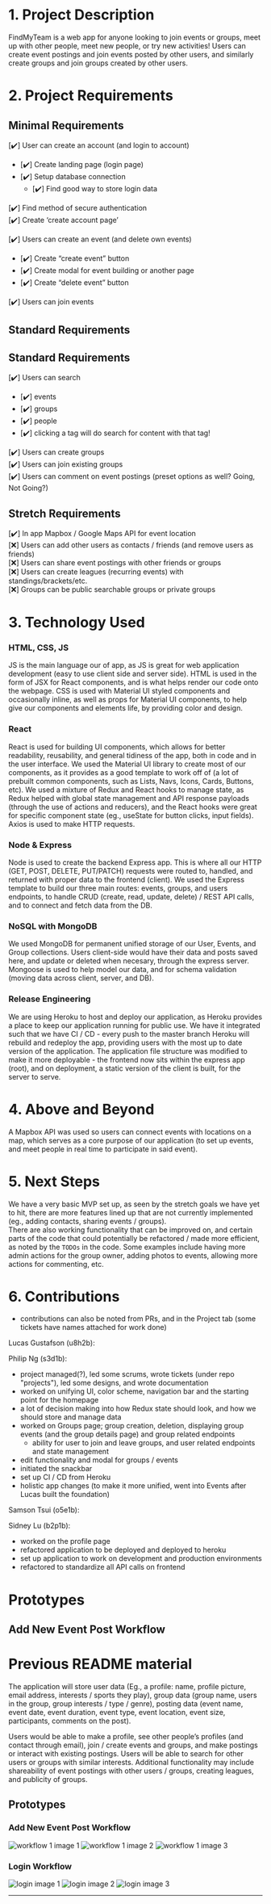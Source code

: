 # 1. Project Description

FindMyTeam is a web app for anyone looking to join events or groups,
meet up with other people, meet new people, or try new activities!
Users can create event postings and join events posted by other users,
and similarly create groups and join groups created by other users.

# 2. Project Requirements

## Minimal Requirements

[:heavy_check_mark:] User can create an account (and login to account)

- [:heavy_check_mark:] Create landing page (login page)
- [:heavy_check_mark:] Setup database connection
  - [:heavy_check_mark:] Find good way to store login data

[:heavy_check_mark:] Find method of secure authentication  
[:heavy_check_mark:] Create ‘create account page’

[:heavy_check_mark:] Users can create an event (and delete own events)

- [:heavy_check_mark:] Create “create event” button
- [:heavy_check_mark:] Create modal for event building or another page
- [:heavy_check_mark:] Create “delete event” button

[:heavy_check_mark:] Users can join events

## Standard Requirements

## Standard Requirements

[:heavy_check_mark:] Users can search

- [:heavy_check_mark:] events
- [:heavy_check_mark:] groups
- [:heavy_check_mark:] people
- [:heavy_check_mark:] clicking a tag will do search for content with that tag!

[:heavy_check_mark:] Users can create groups  
[:heavy_check_mark:] Users can join existing groups  
[:heavy_check_mark:] Users can comment on event postings (preset options as well? Going, Not Going?)

## Stretch Requirements

[:heavy_check_mark:] In app Mapbox / Google Maps API for event location  
[:x:] Users can add other users as contacts / friends (and remove users as friends)  
[:x:] Users can share event postings with other friends or groups  
[:x:] Users can create leagues (recurring events) with standings/brackets/etc.  
[:x:] Groups can be public searchable groups or private groups

# 3. Technology Used

### HTML, CSS, JS

JS is the main language our of app, as JS is great for web application development (easy to use client side and server side).
HTML is used in the form of JSX for React components, and is what helps render our code onto the webpage.
CSS is used with Material UI styled components and occasionally inline, as well as props for Material UI components,
to help give our components and elements life, by providing color and design.

### React

React is used for building UI components, which allows for better readability, reusability, and general tidiness of the app,
both in code and in the user interface.
We used the Material UI library to create most of our components, as it provides as a good template to work off of (a lot of prebuilt common components, such as Lists, Navs, Icons, Cards, Buttons, etc).
We used a mixture of Redux and React hooks to manage state,
as Redux helped with global state management and API response payloads (through the use of actions and reducers),
and the React hooks were great for specific component state (eg., useState for button clicks, input fields).
Axios is used to make HTTP requests.

### Node & Express

Node is used to create the backend Express app.
This is where all our HTTP (GET, POST, DELETE, PUT/PATCH) requests were routed to, handled,
and returned with proper data to the frontend (client).
We used the Express template to build our three main routes: events, groups, and users endpoints, to handle
CRUD (create, read, update, delete) / REST API calls, and to connect and fetch data from the DB.

### NoSQL with MongoDB

We used MongoDB for permanent unified storage of our User, Events, and Group collections.
Users client-side would have their data and posts saved here, and update or deleted when necesary, through the express server.
Mongoose is used to help model our data, and for schema validation (moving data across client, server, and DB).

### Release Engineering

We are using Heroku to host and deploy our application, as Heroku provides a place to keep our application running for public use.
We have it integrated such that we have CI / CD - every push to the master branch Heroku will rebuild and redeploy the app,
providing users with the most up to date version of the application.
The application file structure was modified to make it more deployable - the frontend now sits within the express app (root),
and on deployment, a static version of the client is built, for the server to serve.

# 4. Above and Beyond

A Mapbox API was used so users can connect events with locations on a map, which serves as a core purpose of our application
(to set up events, and meet people in real time to participate in said event).

# 5. Next Steps

We have a very basic MVP set up, as seen by the stretch goals we have yet to hit,
there are more features lined up that are not currently implemented (eg., adding contacts, sharing events / groups).  
There are also working functionality that can be improved on, and certain parts of the code that could potentially be refactored /
made more efficient, as noted by the `TODOs` in the code.
Some examples include having more admin actions for the group owner, adding photos to events, allowing more actions for commenting, etc.

# 6. Contributions

- contributions can also be noted from PRs, and in the Project tab (some tickets have names attached for work done)

Lucas Gustafson (u8h2b):

Philip Ng (s3d1b):

- project managed(?), led some scrums, wrote tickets (under repo "projects"), led some designs, and wrote documentation
- worked on unifying UI, color scheme, navigation bar and the starting point for the homepage
- a lot of decision making into how Redux state should look, and how we should store and manage data
- worked on Groups page; group creation, deletion, displaying group events (and the group details page) and group related endpoints
  - ability for user to join and leave groups, and user related endpoints and state management
- edit functionality and modal for groups / events
- initiated the snackbar
- set up CI / CD from Heroku
- holistic app changes (to make it more unified, went into Events after Lucas built the foundation)

Samson Tsui (o5e1b):

Sidney Lu (b2p1b):

- worked on the profile page
- refactored application to be deployed and deployed to heroku
- set up application to work on development and production environments
- refactored to standardize all API calls on frontend

# Prototypes

## Add New Event Post Workflow

# Previous README material

The application will store user data (Eg., a profile: name, profile picture, email address, interests / sports they play),
group data (group name, users in the group, group interests / type / genre),
posting data (event name, event date, event duration, event type, event location, event size, participants, comments on the post).

Users would be able to make a profile, see other people’s profiles (and contact through email), join / create events and groups,
and make postings or interact with existing postings.
Users will be able to search for other users or groups with similar interests.
Additional functionality may include shareability of event postings with other users / groups, creating leagues, and publicity of groups.

## Prototypes

### Add New Event Post Workflow

![workflow 1 image 1](frontend/img/CPSC_455_PP1_AddEvent1.png)
![workflow 1 image 2](frontend/img/CPSC_455_PP1_AddEvent2.png)
![workflow 1 image 3](frontend/img/CPSC_455_AddEvent2.png)

### Login Workflow

![login image 1](frontend/img/CPSC_455_Login_1.png)
![login image 2](frontend/img/CPSC_455_Login_2.png)
![login image 3](frontend/img/CPSC_455_Login_3.png)

---
